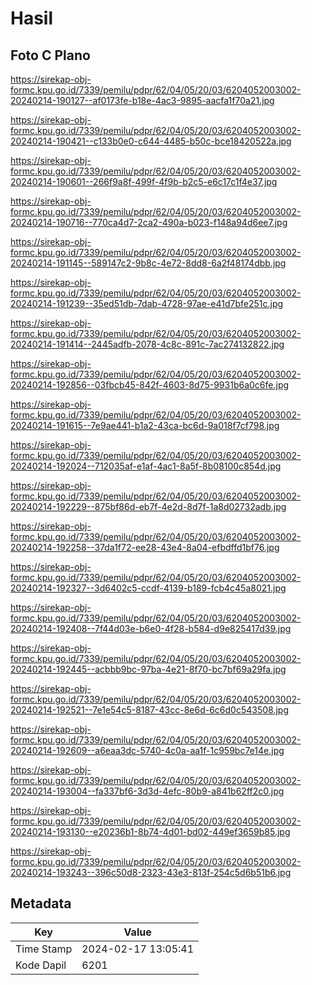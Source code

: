 # Hasil

## Foto C Plano

https://sirekap-obj-formc.kpu.go.id/7339/pemilu/pdpr/62/04/05/20/03/6204052003002-20240214-190127--af0173fe-b18e-4ac3-9895-aacfa1f70a21.jpg

https://sirekap-obj-formc.kpu.go.id/7339/pemilu/pdpr/62/04/05/20/03/6204052003002-20240214-190421--c133b0e0-c644-4485-b50c-bce18420522a.jpg

https://sirekap-obj-formc.kpu.go.id/7339/pemilu/pdpr/62/04/05/20/03/6204052003002-20240214-190601--266f9a8f-499f-4f9b-b2c5-e6c17c1f4e37.jpg

https://sirekap-obj-formc.kpu.go.id/7339/pemilu/pdpr/62/04/05/20/03/6204052003002-20240214-190716--770ca4d7-2ca2-490a-b023-f148a94d6ee7.jpg

https://sirekap-obj-formc.kpu.go.id/7339/pemilu/pdpr/62/04/05/20/03/6204052003002-20240214-191145--589147c2-9b8c-4e72-8dd8-6a2f48174dbb.jpg

https://sirekap-obj-formc.kpu.go.id/7339/pemilu/pdpr/62/04/05/20/03/6204052003002-20240214-191239--35ed51db-7dab-4728-97ae-e41d7bfe251c.jpg

https://sirekap-obj-formc.kpu.go.id/7339/pemilu/pdpr/62/04/05/20/03/6204052003002-20240214-191414--2445adfb-2078-4c8c-891c-7ac274132822.jpg

https://sirekap-obj-formc.kpu.go.id/7339/pemilu/pdpr/62/04/05/20/03/6204052003002-20240214-192856--03fbcb45-842f-4603-8d75-9931b6a0c6fe.jpg

https://sirekap-obj-formc.kpu.go.id/7339/pemilu/pdpr/62/04/05/20/03/6204052003002-20240214-191615--7e9ae441-b1a2-43ca-bc6d-9a018f7cf798.jpg

https://sirekap-obj-formc.kpu.go.id/7339/pemilu/pdpr/62/04/05/20/03/6204052003002-20240214-192024--712035af-e1af-4ac1-8a5f-8b08100c854d.jpg

https://sirekap-obj-formc.kpu.go.id/7339/pemilu/pdpr/62/04/05/20/03/6204052003002-20240214-192229--875bf86d-eb7f-4e2d-8d7f-1a8d02732adb.jpg

https://sirekap-obj-formc.kpu.go.id/7339/pemilu/pdpr/62/04/05/20/03/6204052003002-20240214-192258--37da1f72-ee28-43e4-8a04-efbdffd1bf76.jpg

https://sirekap-obj-formc.kpu.go.id/7339/pemilu/pdpr/62/04/05/20/03/6204052003002-20240214-192327--3d6402c5-ccdf-4139-b189-fcb4c45a8021.jpg

https://sirekap-obj-formc.kpu.go.id/7339/pemilu/pdpr/62/04/05/20/03/6204052003002-20240214-192408--7f44d03e-b6e0-4f28-b584-d9e825417d39.jpg

https://sirekap-obj-formc.kpu.go.id/7339/pemilu/pdpr/62/04/05/20/03/6204052003002-20240214-192445--acbbb9bc-97ba-4e21-8f70-bc7bf69a29fa.jpg

https://sirekap-obj-formc.kpu.go.id/7339/pemilu/pdpr/62/04/05/20/03/6204052003002-20240214-192521--7e1e54c5-8187-43cc-8e6d-6c6d0c543508.jpg

https://sirekap-obj-formc.kpu.go.id/7339/pemilu/pdpr/62/04/05/20/03/6204052003002-20240214-192609--a6eaa3dc-5740-4c0a-aa1f-1c959bc7e14e.jpg

https://sirekap-obj-formc.kpu.go.id/7339/pemilu/pdpr/62/04/05/20/03/6204052003002-20240214-193004--fa337bf6-3d3d-4efc-80b9-a841b62ff2c0.jpg

https://sirekap-obj-formc.kpu.go.id/7339/pemilu/pdpr/62/04/05/20/03/6204052003002-20240214-193130--e20236b1-8b74-4d01-bd02-449ef3659b85.jpg

https://sirekap-obj-formc.kpu.go.id/7339/pemilu/pdpr/62/04/05/20/03/6204052003002-20240214-193243--396c50d8-2323-43e3-813f-254c5d6b51b6.jpg


## Metadata

| Key        | Value               |
| ---------- | ------------------- |
| Time Stamp | 2024-02-17 13:05:41 |
| Kode Dapil | 6201                |




